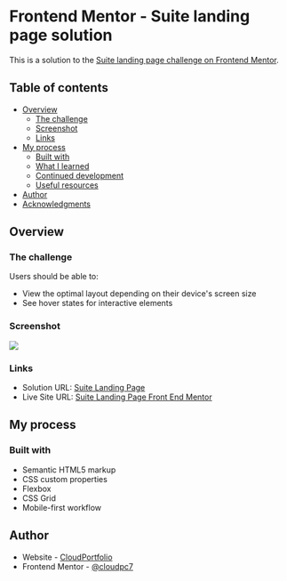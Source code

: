 # Frontend Mentor - Suite landing page solution

This is a solution to the [Suite landing page challenge on Frontend Mentor](https://www.frontendmentor.io/challenges/suite-landing-page-tj_eaU-Ra).

## Table of contents

- [Overview](#overview)
  - [The challenge](#the-challenge)
  - [Screenshot](#screenshot)
  - [Links](#links)
- [My process](#my-process)
  - [Built with](#built-with)
  - [What I learned](#what-i-learned)
  - [Continued development](#continued-development)
  - [Useful resources](#useful-resources)
- [Author](#author)
- [Acknowledgments](#acknowledgments)

## Overview

### The challenge

Users should be able to:

- View the optimal layout depending on their device's screen size
- See hover states for interactive elements

### Screenshot

![](./screenshot.jpg)

### Links

- Solution URL: [Suite Landing Page](https://cloudpc7.github.io/Suite-Landing-Page/)
- Live Site URL: [Suite Landing Page Front End Mentor](https://cloudpc7.github.io/Suite-Landing-Page/)

## My process

### Built with

- Semantic HTML5 markup
- CSS custom properties
- Flexbox
- CSS Grid
- Mobile-first workflow

## Author

- Website - [CloudPortfolio](https://cloudportfolio-440621.web.app/projects)
- Frontend Mentor - [@cloudpc7](https://www.frontendmentor.io/profile/cloudpc7)
